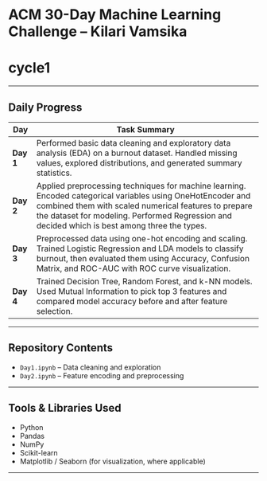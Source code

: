 # ACM 30-Day Machine Learning Challenge – Kilari Vamsika
# cycle1

---

## Daily Progress

| Day | Task Summary |
|-----|--------------|
| **Day 1** | Performed basic data cleaning and exploratory data analysis (EDA) on a burnout dataset. Handled missing values, explored distributions, and generated summary statistics. |
| **Day 2** | Applied preprocessing techniques for machine learning. Encoded categorical variables using OneHotEncoder and combined them with scaled numerical features to prepare the dataset for modeling. Performed Regression and decided which is best among three the types. |
| **Day 3** | Preprocessed data using one-hot encoding and scaling. Trained Logistic Regression and LDA models to classify burnout, then evaluated them using Accuracy, Confusion Matrix, and ROC-AUC with ROC curve visualization. |
| **Day 4**  | Trained Decision Tree, Random Forest, and k-NN models. Used Mutual Information to pick top 3 features and compared model accuracy before and after feature selection. |




---

## Repository Contents

- `Day1.ipynb` – Data cleaning and exploration
- `Day2.ipynb` – Feature encoding and preprocessing

---

## Tools & Libraries Used
- Python
- Pandas
- NumPy
- Scikit-learn
- Matplotlib / Seaborn (for visualization, where applicable)
---
